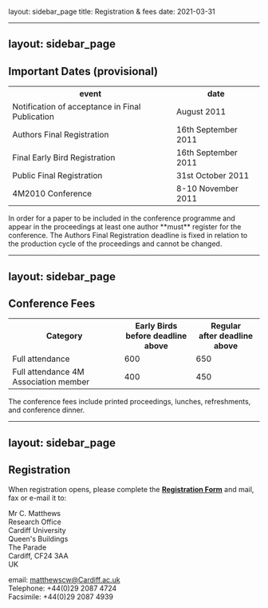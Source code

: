 layout: sidebar_page
title: Registration & fees
date: 2021-03-31

---
layout: sidebar_page
---

## Important Dates (provisional)

<table class="info" style="width:100%;">
<tr><th>event</th><th>date</th></tr>
<tr class="current"><td>Notification of acceptance in Final Publication</td><td>August 2011</td></tr> 
<tr><td>Authors Final Registration</td><td>16th September 2011</td></tr>
<tr><td>Final Early Bird Registration</td><td>16th September 2011</td></tr>
<tr><td>Public Final Registration</td><td>31st October 2011</td></tr>

<tr class="main-event"><td>4M2010 Conference</td><td>8-10 November 2011</td></tr> 
</table>
<!--break-->
In order for a paper to be included in the conference programme and appear in the proceedings at least one author **must** register for the conference. The Authors Final Registration deadline is fixed in relation to the production cycle of the proceedings and cannot be changed.

---
layout: sidebar_page
---

## Conference Fees


<table class="info" style="width:100%;">
<tr><th>Category</th>
<th>Early Birds<br/>before deadline above</th>
<th>Regular<br />after deadline above</th></tr>
<tr><td>Full attendance</td><td>600</td><td>650</td></tr> 
<tr><td>Full attendance 4M Association member</td><td>400</td><td>450</td></tr>
</table>

The conference fees include printed proceedings, lunches, refreshments, and conference dinner.  
 
---
layout: sidebar_page
---

## Registration


When registration opens, please complete the [**Registration Form**](/assets/files/Registration_form_4M2011.doc) and mail, fax or e-mail it to:  

Mr C. Matthews  
Research Office   
Cardiff University      
Queen's Buildings  
The Parade     
Cardiff, CF24 3AA   
UK   

email: [matthewscw@Cardiff.ac.uk](mailto:matthewscw@Cardiff.ac.uk)   
Telephone: +44(0)29 2087 4724   
Facsimile: +44(0)29 2087 4939